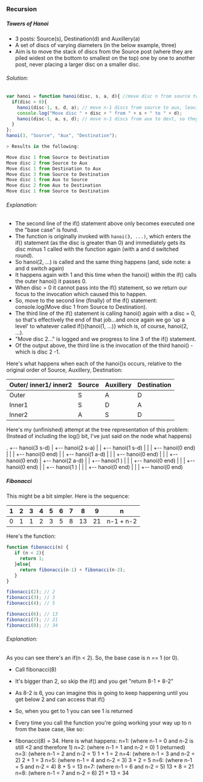 ### Recursion
##### Towers of Hanoi
* 3 posts: Source(s), Destination(d) and Auxillery(a)
* A set of discs of varying diameters (in the below example, three)
* Aim is to move the stack of discs from the Source post (where they are piled widest on the bottom to smallest on the top) one by one to another post, never placing a larger disc on a smaller disc.

###### Solution:
```javascript
var hanoi = function hanoi(disc, s, a, d){ //move disc n from source to dest
  if(disc > 0){
    hanoi(disc-1, s, d, a); // move n-1 discs from source to aux, leaving the bigger one (above on dest)
    console.log("Move disc " + disc + " from " + s + " to " + d);
    hanoi(disc-1, a, s, d); // move n-1 discs from aux to dest, so they all sit on top of biggest disc, n
  }
};
hanoi(3, "Source", "Aux", "Destination");

> Results in the following:

Move disc 1 from Source to Destination
Move disc 2 from Source to Aux
Move disc 1 from Destination to Aux
Move disc 3 from Source to Destination
Move disc 1 from Aux to Source
Move disc 2 from Aux to Destination
Move disc 1 from Source to Destination
```

###### Explanation:
* The second line of the if() statement above only becomes executed one the "base case" is found.
* The function is originally invoked with `hanoi(3, ...)`, which enters the if() statement (as the disc is greater than 0) and immediately gets its disc minus 1 called with the function again (with a and d switched round).
* So hanoi(2, ...) is called and the same thing happens (and, side note: a and d switch again)
* It happens again with 1 and this time when the hanoi() within the if() calls the outer hanoi() it passes 0.
* When disc = 0 it cannot pass into the if() statement, so we return our focus to the invocation which caused this to happen.
* So, move to the second line (finally) of the if() statement: console.log(Move disc 1 from Source to Destination).
* The third line of the if() statement is calling hanoi() again with a disc = 0, so that's effectively the end of that job...and once again we go 'up a level' to whatever called if(){hanoi(1, ...)} which is, of course, hanoi(2, ...).
* "Move disc 2..." is logged and we progress to line 3 of the if() statement.
* Of the output above, the third line is the invocation of the third hanoi() - which is disc 2 -1.

Here's what happens when each of the hanoi()s occurs, relative to the original order of Source, Auxillery, Destination:


Outer/ inner1/ inner2| Source | Auxillery | Destination
--- | --- | --- | ---
Outer | S | A | D
Inner1 | S | D | A
Inner2 | A | S | D

Here's my (unfinished) attempt at the tree representation of this problem:
(Instead of including the log() bit, I've just said on the node what happens)

.
+-- hanoi(3 s-d)
|   +-- hanoi(2 s-a)
|   |   +-- hanoi(1 s-d)
|   |   |   +-- hanoi(0 end)
|   |   |   +-- hanoi(0 end)
|   |   +-- hanoi(1 a-d)
|   |   |   +-- hanoi(0 end)
|   |   |   +-- hanoi(0 end)
|   +-- hanoi(2 a-d)
|   |   +-- hanoi(1  )
|   |   |   +-- hanoi(0 end)
|   |   |   +-- hanoi(0 end)
|   |   +-- hanoi(1  )
|   |   |   +-- hanoi(0 end)
|   |   |   +-- hanoi(0 end)


##### Fibonacci
This might be a bit simpler.
Here is the sequence:

| 1   | 2   | 3   | 4   | 5   | 6   | 7   | 8   | 9  | n   |
| --- | --- | --- | --- | --- | --- | --- | --- | ---| --- |
| 0   | 1   | 1   | 2   | 3   | 5   | 8   | 13  | 21 | n-1 + n-2 |


Here's the function:
```javascript
function fibonacci(n) {
   if (n < 2){
     return 1;
   }else{
     return fibonacci(n-1) + fibonacci(n-2);
   }
}

fibonacci(2); // 2
fibonacci(3); // 3
fibonacci(4); // 5

fibonacci(6); // 13
fibonacci(7); // 21
fibonacci(8); // 34
```

###### Explanation:
As you can see there's an if(n < 2). So, the base case is n == 1 (or 0).

* Call fibonacci(8)
* It's bigger than 2, so skip the if() and you get "return 8-1 + 8-2"
* As 8-2 is 6, you can imagine this is going to keep happening until you get below 2 and can access that if()
* So, when you get to 1 you can see 1 is returned
* Every time you call the function you're going working your way up to n from the base case, like so:

* fibonacci(8) = 34. Here is what happens:
n=1: (where n-1 = 0 and n-2 is still <2 and therefore 1)
n=2: (where n-1 = 1 and n-2 = 0)  1 (returned)
n=3: (where n-1 = 2 and n-2 = 1)  1 + 1 = 2
n=4: (where n-1 = 3 and n-2 = 2)  2 + 1 = 3
n=5: (where n-1 = 4 and n-2 = 3)  3 + 2 = 5
n=6: (where n-1 = 5 and n-2 = 4)  8 + 5 = 13
n=7: (where n-1 = 6 and n-2 = 5)  13 + 8 = 21
n=8: (where n-1 = 7 and n-2 = 6)  21 + 13 = 34

